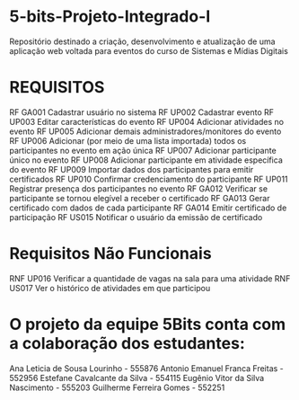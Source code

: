 # 5-bits-Projeto-Integrado-I
Repositório destinado a criação, desenvolvimento e atualização de uma aplicação web voltada para eventos do curso de Sistemas e Mídias Digitais

# REQUISITOS
 RF GA001 Cadastrar usuário no sistema
 RF UP002 Cadastrar evento
 RF UP003 Editar características do evento
 RF UP004 Adicionar atividades no evento 
 RF UP005 Adicionar demais administradores/monitores do evento
 RF UP006 Adicionar (por meio de uma lista importada) todos os participantes no evento em ação única
 RF UP007 Adicionar participante único no evento
 RF UP008 Adicionar participante em atividade específica do evento
 RF UP009 Importar dados dos participantes para emitir certificados
 RF UP010 Confirmar credenciamento do participante
 RF UP011 Registrar presença dos participantes no evento
 RF GA012 Verificar se participante se tornou elegível a receber o certificado
 RF GA013 Gerar certificado com dados de cada participante
 RF GA014 Emitir certificado de participação
 RF US015 Notificar o usuário da emissão de certificado


# Requisitos Não Funcionais
 RNF UP016 Verificar a quantidade de vagas na sala para uma atividade
 RNF US017 Ver o histórico de atividades em que participou
 
# O projeto da equipe 5Bits conta com a colaboração dos estudantes:

Ana Leticia de Sousa Lourinho - 555876
Antonio Emanuel Franca Freitas - 552956
Estefane Cavalcante da Silva - 554115
Eugênio Vitor da Silva Nascimento - 555203
Guilherme Ferreira Gomes - 552251


